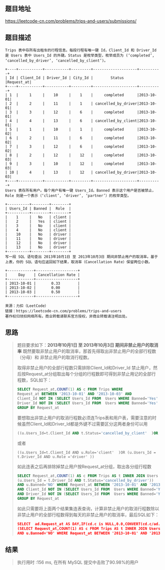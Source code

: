 

## 题目地址

https://leetcode-cn.com/problems/trips-and-users/submissions/

## 题目描述
```
Trips 表中存所有出租车的行程信息。每段行程有唯一键 Id，Client_Id 和 Driver_Id 是 Users 表中 Users_Id 的外键。Status 是枚举类型，枚举成员为 (‘completed’, ‘cancelled_by_driver’, ‘cancelled_by_client’)。

+----+-----------+-----------+---------+--------------------+----------+
| Id | Client_Id | Driver_Id | City_Id |        Status      |Request_at|
+----+-----------+-----------+---------+--------------------+----------+
| 1  |     1     |    10     |    1    |     completed      |2013-10-01|
| 2  |     2     |    11     |    1    | cancelled_by_driver|2013-10-01|
| 3  |     3     |    12     |    6    |     completed      |2013-10-01|
| 4  |     4     |    13     |    6    | cancelled_by_client|2013-10-01|
| 5  |     1     |    10     |    1    |     completed      |2013-10-02|
| 6  |     2     |    11     |    6    |     completed      |2013-10-02|
| 7  |     3     |    12     |    6    |     completed      |2013-10-02|
| 8  |     2     |    12     |    12   |     completed      |2013-10-03|
| 9  |     3     |    10     |    12   |     completed      |2013-10-03| 
| 10 |     4     |    13     |    12   | cancelled_by_driver|2013-10-03|
+----+-----------+-----------+---------+--------------------+----------+
Users 表存所有用户。每个用户有唯一键 Users_Id。Banned 表示这个用户是否被禁止，Role 则是一个表示（‘client’, ‘driver’, ‘partner’）的枚举类型。

+----------+--------+--------+
| Users_Id | Banned |  Role  |
+----------+--------+--------+
|    1     |   No   | client |
|    2     |   Yes  | client |
|    3     |   No   | client |
|    4     |   No   | client |
|    10    |   No   | driver |
|    11    |   No   | driver |
|    12    |   No   | driver |
|    13    |   No   | driver |
+----------+--------+--------+
写一段 SQL 语句查出 2013年10月1日 至 2013年10月3日 期间非禁止用户的取消率。基于上表，你的 SQL 语句应返回如下结果，取消率（Cancellation Rate）保留两位小数。

+------------+-------------------+
|     Day    | Cancellation Rate |
+------------+-------------------+
| 2013-10-01 |       0.33        |
| 2013-10-02 |       0.00        |
| 2013-10-03 |       0.50        |
+------------+-------------------+

来源：力扣（LeetCode）
链接：https://leetcode-cn.com/problems/trips-and-users
著作权归领扣网络所有。商业转载请联系官方授权，非商业转载请注明出处。
```

## 思路

> 
>
>  题目要求如下：**2013年10月1日 至 2013年10月3日 期间非禁止用户的取消率**  既然要取非禁止用户的取消率，那首先得取出非禁止用户的全部行程数（分母）和 非禁止用户的取消行程数。
>
> 取得非禁止用户的全部行程数只需排除Client_Id和Driver_Id 禁止用户，然后按Request_at分组取出每个分组的行程数即可得到非禁止用记的全部行程数，SQL如下：
>
> ```sql
> SELECT Request_at,COUNT(1) AS c FROM Trips WHERE 
> Request_at BETWEEN '2013-10-01' AND '2013-10-03' AND 
> Client_Id NOT IN (SELECT Users_Id FROM  Users WHERE Banned='Yes' ) AND
> Driver_Id NOT IN (SELECT Users_Id FROM  Users WHERE Banned='Yes' )
> GROUP BY Request_at
> ```
>
> 要想取出非禁止用户的取消行程数必须连Trips表和用户表，需要注意的时候虽然Client_Id和Driver_Id都是外键不过需要区分这两者身份可以用
>
> ```sql
> ((u.Users_Id=t.Client_Id AND t.Status='cancelled_by_client'  )OR (u.Users_Id = t.Driver_Id AND t.Status='cancelled_by_driver' )) 
> ```
>
> 或者
>
> ```
> ((u.Users_Id=t.Client_Id AND u.Role='client'  )OR (u.Users_Id = t.Driver_Id AND u.Role ='driver' )) 
> ```
>
> 如此连表之后再排除掉禁止用户按Request_at分组，取出各分组行程数
>
> ```sql
> SELECT Request_at,COUNT(1) AS c FROM Trips AS t INNER JOIN Users AS u ON ((u.Users_Id=t.Client_Id AND t.Status='cancelled_by_client') OR
> (u.Users_Id = t.Driver_Id AND t.Status='cancelled_by_driver')) 
> AND u.Banned='NO' WHERE Request_at BETWEEN '2013-10-01' AND '2013-10-03' 
> AND Client_Id NOT IN (SELECT Users_Id FROM  Users WHERE Banned='Yes' ) 
> AND Driver_Id NOT IN (SELECT Users_Id FROM  Users WHERE Banned='Yes' ) 
> GROUP BY Request_at
> ```
>
> 如此只需要将上面两个结果集连表查询，计算非禁止用户的取消行程数除以非禁止用户的全部行程数得到每天的非禁止用户的取消率，最后SQL如下：
>
> ```json
> SELECT  ad.Request_at AS DAY,IF(cd.c is NULL,0.0,CONVERT(cd.c/ad.c,DECIMAL(15,2)) ) AS "Cancellation Rate" FROM  (SELECT Request_at,COUNT(1) AS c FROM Trips WHERE Request_at BETWEEN '2013-10-01' AND '2013-10-03' AND Client_Id NOT IN (SELECT Users_Id FROM  Users WHERE Banned='Yes' ) AND Driver_Id NOT IN (SELECT Users_Id FROM  Users WHERE Banned='Yes' )GROUP BY Request_at) AS ad LEFT JOIN
> (SELECT Request_at,COUNT(1) AS c FROM Trips AS t INNER JOIN Users AS u ON ((u.Users_Id=t.Client_Id AND t.Status='cancelled_by_client'  )OR (u.Users_Id = t.Driver_Id AND t.Status='cancelled_by_driver' )) 
> AND u.Banned='NO' WHERE Request_at BETWEEN '2013-10-01' AND '2013-10-03'  AND Client_Id NOT IN (SELECT Users_Id FROM  Users WHERE Banned='Yes' ) AND Driver_Id NOT IN (SELECT Users_Id FROM  Users WHERE Banned='Yes' ) GROUP BY Request_at) AS cd ON ad.Request_at=cd.Request_at
> ```
>
> 

## 结果

> 执行用时 :156 ms, 在所有 MySQL 提交中击败了90.98%的用户